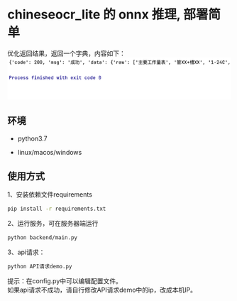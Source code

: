 # chineseocr_lite 的 onnx 推理, 部署简单
优化返回结果，返回一个字典，内容如下：
![识别结果](test_imgs/img_1.png)  

## 环境
- python3.7

- linux/macos/windows

## 使用方式
1、安装依赖文件requirements  
``` Bash
pip install -r requirements.txt
```
2、运行服务，可在服务器端运行 
``` Bash
python backend/main.py 
```
3、api请求： 
``` Bash
python API请求demo.py 
```
提示：在config.py中可以编辑配置文件。  
如果api请求不成功，请自行修改API请求demo中的ip，改成本机IP。


